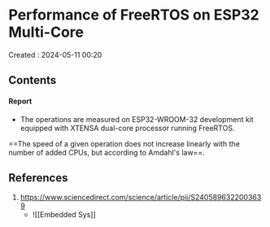 # Performance of FreeRTOS on ESP32 Multi-Core
Created : 2024-05-11 00:20


## Contents

#### Report

- The operations are measured on ESP32-WROOM-32 development kit equipped with XTENSA dual-core processor running FreeRTOS. 

==The speed of a given operation does not increase linearly with the number of added CPUs, but according to Amdahl's law==.


## References

1. https://www.sciencedirect.com/science/article/pii/S2405896322003639
	- ![[Embedded Sys]]